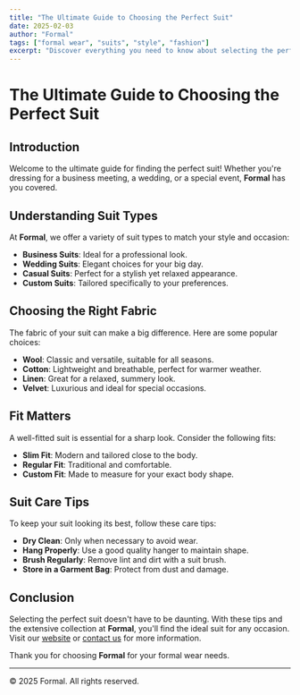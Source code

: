 ```yaml
---
title: "The Ultimate Guide to Choosing the Perfect Suit"
date: 2025-02-03
author: "Formal"
tags: ["formal wear", "suits", "style", "fashion"]
excerpt: "Discover everything you need to know about selecting the perfect suit for any occasion with tips from the experts at Formal."
---
```


# The Ultimate Guide to Choosing the Perfect Suit

## Introduction
Welcome to the ultimate guide for finding the perfect suit! Whether you're dressing for a business meeting, a wedding, or a special event, **Formal** has you covered.

## Understanding Suit Types
At **Formal**, we offer a variety of suit types to match your style and occasion:
- **Business Suits**: Ideal for a professional look.
- **Wedding Suits**: Elegant choices for your big day.
- **Casual Suits**: Perfect for a stylish yet relaxed appearance.
- **Custom Suits**: Tailored specifically to your preferences.

## Choosing the Right Fabric
The fabric of your suit can make a big difference. Here are some popular choices:
- **Wool**: Classic and versatile, suitable for all seasons.
- **Cotton**: Lightweight and breathable, perfect for warmer weather.
- **Linen**: Great for a relaxed, summery look.
- **Velvet**: Luxurious and ideal for special occasions.

## Fit Matters
A well-fitted suit is essential for a sharp look. Consider the following fits:
- **Slim Fit**: Modern and tailored close to the body.
- **Regular Fit**: Traditional and comfortable.
- **Custom Fit**: Made to measure for your exact body shape.

## Suit Care Tips
To keep your suit looking its best, follow these care tips:
- **Dry Clean**: Only when necessary to avoid wear.
- **Hang Properly**: Use a good quality hanger to maintain shape.
- **Brush Regularly**: Remove lint and dirt with a suit brush.
- **Store in a Garment Bag**: Protect from dust and damage.

## Conclusion
Selecting the perfect suit doesn't have to be daunting. With these tips and the extensive collection at **Formal**, you'll find the ideal suit for any occasion. Visit our [website](https://www.formal.com) or [contact us](mailto:support@formal.com) for more information.

Thank you for choosing **Formal** for your formal wear needs.

---

© 2025 Formal. All rights reserved.

